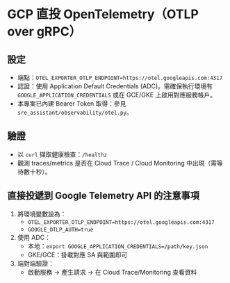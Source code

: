 
# GCP 直投 OpenTelemetry（OTLP over gRPC）

## 設定
- 端點：`OTEL_EXPORTER_OTLP_ENDPOINT=https://otel.googleapis.com:4317`
- 認證：使用 Application Default Credentials (ADC)。需確保執行環境有 `GOOGLE_APPLICATION_CREDENTIALS` 或在 GCE/GKE 上啟用對應服務帳戶。
- 本專案已內建 Bearer Token 取得：參見 `sre_assistant/observability/otel.py`。

## 驗證
- 以 `curl` 擷取健康檢查：`/healthz`
- 觀測 traces/metrics 是否在 Cloud Trace / Cloud Monitoring 中出現（需等待數十秒）。


## 直接投遞到 Google Telemetry API 的注意事項
1. 將環境變數設為：
   - `OTEL_EXPORTER_OTLP_ENDPOINT=https://otel.googleapis.com:4317`
   - `GOOGLE_OTLP_AUTH=true`
2. 使用 ADC：
   - 本地：`export GOOGLE_APPLICATION_CREDENTIALS=/path/key.json`
   - GKE/GCE：掛載對應 SA 與範圍即可
3. 端對端驗證：
   - 啟動服務 → 產生請求 → 在 Cloud Trace/Monitoring 查看資料

